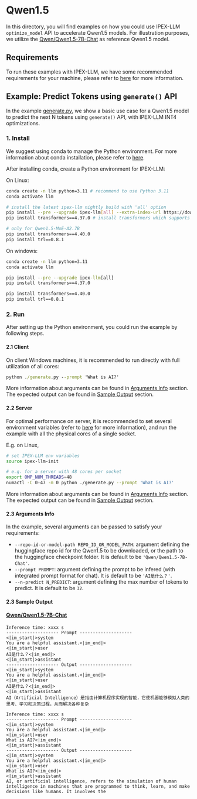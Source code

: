 # Qwen1.5
In this directory, you will find examples on how you could use IPEX-LLM `optimize_model` API to accelerate Qwen1.5 models. For illustration purposes, we utilize the [Qwen/Qwen1.5-7B-Chat](https://huggingface.co/Qwen/Qwen1.5-7B-Chat) as reference Qwen1.5 model.

## Requirements
To run these examples with IPEX-LLM, we have some recommended requirements for your machine, please refer to [here](../README.md#recommended-requirements) for more information.

## Example: Predict Tokens using `generate()` API
In the example [generate.py](./generate.py), we show a basic use case for a Qwen1.5 model to predict the next N tokens using `generate()` API, with IPEX-LLM INT4 optimizations.
### 1. Install
We suggest using conda to manage the Python environment. For more information about conda installation, please refer to [here](https://docs.conda.io/en/latest/miniconda.html#).

After installing conda, create a Python environment for IPEX-LLM:

On Linux:

```bash
conda create -n llm python=3.11 # recommend to use Python 3.11
conda activate llm

# install the latest ipex-llm nightly build with 'all' option
pip install --pre --upgrade ipex-llm[all] --extra-index-url https://download.pytorch.org/whl/cpu
pip install transformers==4.37.0 # install transformers which supports Qwen2

# only for Qwen1.5-MoE-A2.7B
pip install transformers==4.40.0
pip install trl==0.8.1
```

On windows:

```cmd
conda create -n llm python=3.11
conda activate llm

pip install --pre --upgrade ipex-llm[all]
pip install transformers==4.37.0

pip install transformers==4.40.0
pip install trl==0.8.1
```

### 2. Run
After setting up the Python environment, you could run the example by following steps.

#### 2.1 Client
On client Windows machines, it is recommended to run directly with full utilization of all cores:
```cmd
python ./generate.py --prompt 'What is AI?'
```
More information about arguments can be found in [Arguments Info](#23-arguments-info) section. The expected output can be found in [Sample Output](#24-sample-output) section.

#### 2.2 Server
For optimal performance on server, it is recommended to set several environment variables (refer to [here](../README.md#best-known-configuration-on-linux) for more information), and run the example with all the physical cores of a single socket.

E.g. on Linux,
```bash
# set IPEX-LLM env variables
source ipex-llm-init

# e.g. for a server with 48 cores per socket
export OMP_NUM_THREADS=48
numactl -C 0-47 -m 0 python ./generate.py --prompt 'What is AI?'
```
More information about arguments can be found in [Arguments Info](#23-arguments-info) section. The expected output can be found in [Sample Output](#24-sample-output) section.

#### 2.3 Arguments Info
In the example, several arguments can be passed to satisfy your requirements:

- `--repo-id-or-model-path REPO_ID_OR_MODEL_PATH`: argument defining the huggingface repo id for the Qwen1.5 to be downloaded, or the path to the huggingface checkpoint folder. It is default to be `'Qwen/Qwen1.5-7B-Chat'`.
- `--prompt PROMPT`: argument defining the prompt to be infered (with integrated prompt format for chat). It is default to be `'AI是什么？'`.
- `--n-predict N_PREDICT`: argument defining the max number of tokens to predict. It is default to be `32`.

#### 2.3 Sample Output
#### [Qwen/Qwen1.5-7B-Chat](https://huggingface.co/Qwen/Qwen1.5-7B-Chat)
```log
Inference time: xxxx s
-------------------- Prompt --------------------
<|im_start|>system
You are a helpful assistant.<|im_end|>
<|im_start|>user
AI是什么？<|im_end|>
<|im_start|>assistant
-------------------- Output --------------------
<|im_start|>system
You are a helpful assistant.<|im_end|>
<|im_start|>user
AI是什么？<|im_end|>
<|im_start|>assistant
AI（Artificial Intelligence）是指由计算机程序实现的智能，它使机器能够模拟人类的思考、学习和决策过程，从而解决各种复杂
```

```log
Inference time: xxxx s
-------------------- Prompt --------------------
<|im_start|>system
You are a helpful assistant.<|im_end|>
<|im_start|>user
What is AI?<|im_end|>
<|im_start|>assistant
-------------------- Output --------------------
<|im_start|>system
You are a helpful assistant.<|im_end|>
<|im_start|>user
What is AI?<|im_end|>
<|im_start|>assistant
AI, or artificial intelligence, refers to the simulation of human intelligence in machines that are programmed to think, learn, and make decisions like humans. It involves the
```
